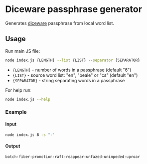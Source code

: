 # Diceware passphrase generator

Generates [diceware](http://world.std.com/~reinhold/diceware.html) passphrase from local word list.

## Usage

Run main JS file:

```bash
node index.js {LENGTH} --list {LIST} --separator {SEPARATOR}
```

* `{LENGTH}` - number of words in a passphrase (default "6")
* `{LIST}` - source word list: "en", "beale" or "cs" (default "en")
* `{SEPARATOR}` - string separating words in a passphrase

For help run:
```bash
node index.js --help
```

### Example

#### Input

```bash
node index.js 8 -s "-"
```

#### Output

```bash
botch-fiber-promotion-raft-reappear-unfazed-unimpeded-uproar
```
